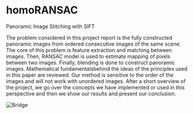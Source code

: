 # homoRANSAC
Panoramic Image Stitching with SIFT

The problem considered in this project report is the fully
constructed panoramic images from ordered consecutive images
of the same scene. The core of this problem is feature
extraction and matching between images. Then, RANSAC
model is used to estimate mapping of pixels between two images.
Finally, blending is done to construct panoramic images.
Mathematical fundamentalsbehind the ideas of the principles
used in this paper are reviewed. Our method is sensitive to the
order of the images and will not work with unordered images.
After a short overview of the project, we go over the concepts
we have implemented or used in this perspective and then we
show our results and present our conclusion.

![Bridge](https://raw.githubusercontent.com/berkantdeniz/homoRANSAC/tree/master/imgs/bridge.png)
